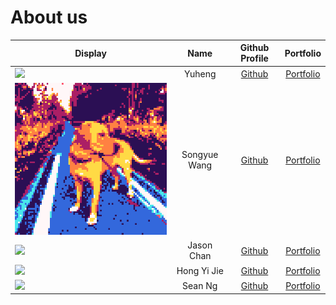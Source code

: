 # About us

Display |   Name   | Github Profile | Portfolio 
--------|:--------:|:--------------:|:---------:
![](https://via.placeholder.com/100.png?text=Photo) |  Yuheng  | [Github](https://github.com/) | [Portfolio](docs/team/johndoe.md)
![](./team/img/songyuew.png) | Songyue Wang | [Github](https://github.com/songyuew) | [Portfolio](https://cidlab.ok.ubc.ca/developing-digital-passports-interface-in-bim-for-future-reuse-of-construction-materials/)
![](https://via.placeholder.com/100.png?text=Photo) | Jason Chan | [Github](https://github.com/cyhjason29) | [Portfolio](docs/team/jasonchan.md)
![](https://via.placeholder.com/100.png?text=Photo) | Hong Yi Jie | [Github](https://github.com/hongyijie06) | [Portfolio](docs/team/hongyijie06.md)
![](https://via.placeholder.com/100.png?text=Photo) | Sean Ng  | [Github](https://github.com/) | [Portfolio](docs/team/johndoe.md)